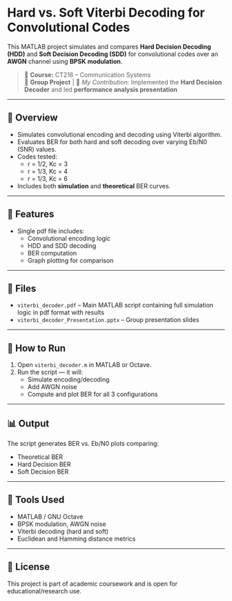 # Hard vs. Soft Viterbi Decoding for Convolutional Codes

This MATLAB project simulates and compares **Hard Decision Decoding (HDD)** and **Soft Decision Decoding (SDD)** for convolutional codes over an **AWGN** channel using **BPSK modulation**.

> 📘 **Course:** CT216 – Communication Systems  
> 👥 **Group Project** | 🎯 *My Contribution:* Implemented the **Hard Decision Decoder** and led **performance analysis presentation**

---

## 🧠 Overview

- Simulates convolutional encoding and decoding using Viterbi algorithm.
- Evaluates BER for both hard and soft decoding over varying Eb/N0 (SNR) values.
- Codes tested:
  - r = 1/2, Kc = 3  
  - r = 1/3, Kc = 4  
  - r = 1/3, Kc = 6
- Includes both **simulation** and **theoretical** BER curves.

---

## 🚀 Features

- Single pdf file includes:
  - Convolutional encoding logic
  - HDD and SDD decoding
  - BER computation
  - Graph plotting for comparison

---

## 📂 Files

- `viterbi_decoder.pdf` – Main MATLAB script containing full simulation logic in pdf format with results
- `viterbi_decoder_Presentation.pptx` – Group presentation slides

---

## 🧪 How to Run

1. Open `viterbi_decoder.m` in MATLAB or Octave.
2. Run the script — it will:
   - Simulate encoding/decoding
   - Add AWGN noise
   - Compute and plot BER for all 3 configurations

---

## 📊 Output

The script generates BER vs. Eb/N0 plots comparing:
- Theoretical BER
- Hard Decision BER
- Soft Decision BER

---

## 📌 Tools Used

- MATLAB / GNU Octave
- BPSK modulation, AWGN noise
- Viterbi decoding (hard and soft)
- Euclidean and Hamming distance metrics

---

## 📄 License

This project is part of academic coursework and is open for educational/research use.

